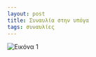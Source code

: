 ```yaml
---
layout: post
title: Συναυλία στην υπόγα
tags: συναυλίες
---
```


![Εικόνα 1](https://chief.github.io/public/images/lives/15-02-2020.jpg)
